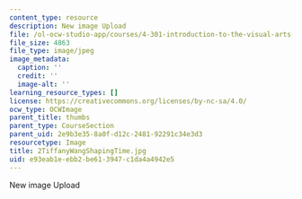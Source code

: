 ```yaml
---
content_type: resource
description: New image Upload
file: /ol-ocw-studio-app/courses/4-301-introduction-to-the-visual-arts-spring-2007/e93eab1eebb2be613947c1da4a4942e5_2TiffanyWangShapingTime.jpg
file_size: 4863
file_type: image/jpeg
image_metadata:
  caption: ''
  credit: ''
  image-alt: ''
learning_resource_types: []
license: https://creativecommons.org/licenses/by-nc-sa/4.0/
ocw_type: OCWImage
parent_title: thumbs
parent_type: CourseSection
parent_uid: 2e9b3e35-8a0f-d12c-2481-92291c34e3d3
resourcetype: Image
title: 2TiffanyWangShapingTime.jpg
uid: e93eab1e-ebb2-be61-3947-c1da4a4942e5
---
```

New image Upload